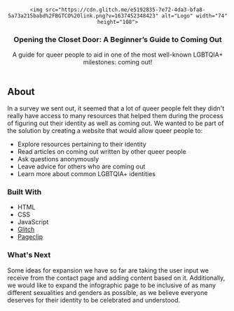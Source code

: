 <div id="top"></div>

<!-- PROJECT LOGO -->
<br />
<div align="center">
  
    <img src="https://cdn.glitch.me/e5192835-7e72-4da3-bfa8-5a73a215babd%2FBGTCO%20link.png?v=1637452348423" alt="Logo" width="74" height="108">
  </a>

<h3 align="center">Opening the Closet Door: A Beginner’s Guide to Coming Out</h3>

  <p align="center">
    A guide for queer people to aid in one of the most well-known LGBTQIA+ milestones: coming out!
    <br />
    <br />
    
  </p>
</div>

<!-- ABOUT THE PROJECT -->
## About
In a survey we sent out, it seemed that a lot of queer people felt they didn't really have access to many resources that helped them during the process of figuring out their identity as well as coming out. We wanted to be part of the solution by creating a website that would allow queer people to:
* Explore resources pertaining to their identity
* Read articles on coming out written by other queer people
* Ask questions anonymously
* Leave advice for others who are coming out
* Learn more about common LGBTQIA+ identities

### Built With
* HTML
* CSS
* JavaScript
* [Glitch](https://glitch.com/)
* [Pageclip](https://cageclip.co/)

### What's Next
Some ideas for expansion we have so far are taking the user input we receive from the contact page and adding content based on it. Additionally, we would like to expand the infographic page to be inclusive of as many different sexualities and genders as possible, as we believe everyone deserves for their identity to be celebrated and understood.
